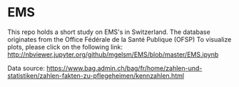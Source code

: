 # EMS
This repo holds a short study on EMS's in Switzerland. The database originates from the Office Fédérale de la Santé Publique (OFSP)
To visualize plots, please click on the following link:
http://nbviewer.jupyter.org/github/mgelsm/EMS/blob/master/EMS.ipynb


Data source:
https://www.bag.admin.ch/bag/fr/home/zahlen-und-statistiken/zahlen-fakten-zu-pflegeheimen/kennzahlen.html

